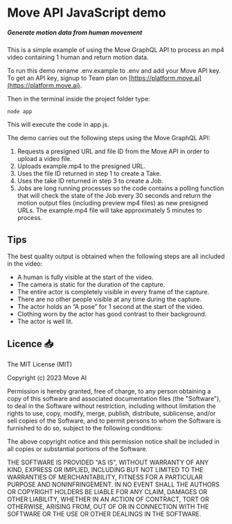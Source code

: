 # Move API JavaScript demo
##### Generate motion data from human movement

This is a simple example of using the Move GraphQL API to process an mp4 video containing 1 human and return motion data.

To run this demo rename .env.example to .env and add your Move API key. To get an API key, signup to Team plan on [https://platform.move.ai](https://platform.move.ai).

Then in the terminal inside the project folder type:

```
node app
```

This will execute the code in app.js.

The demo carries out the following steps using the Move GraphQL API:

1. Requests a presigned URL and file ID from the Move API in order to upload a video file.
2. Uploads example.mp4 to the presigned URL.
3. Uses the file ID returned in step 1 to create a Take.
4. Uses the take ID returned in step 3 to create a Job.
5. Jobs are long running processes so the code contains a polling function that will check the state of the Job every 30 seconds and return the motion output files (including preview mp4 files) as new presigned URLs. The example.mp4 file will take approximately 5 minutes to process.


## Tips
The best quality output is obtained when the following steps are all included in the video:

- A human is fully visible at the start of the video.
- The camera is static for the duration of the capture.
- The entire actor is completely visible in every frame of the capture.
- There are no other people visible at any time during the capture.
- The actor holds an “A pose” for 1 second at the start of the video.
- Clothing worn by the actor has good contrast to their background.
- The actor is well lit.

## Licence 📥
The MIT License (MIT)

Copyright (c) 2023 Move AI

Permission is hereby granted, free of charge, to any person obtaining a copy of this software and associated documentation files (the "Software"), to deal in the Software without restriction, including without limitation the rights to use, copy, modify, merge, publish, distribute, sublicense, and/or sell copies of the Software, and to permit persons to whom the Software is furnished to do so, subject to the following conditions:

The above copyright notice and this permission notice shall be included in all copies or substantial portions of the Software.

THE SOFTWARE IS PROVIDED "AS IS", WITHOUT WARRANTY OF ANY KIND, EXPRESS OR IMPLIED, INCLUDING BUT NOT LIMITED TO THE WARRANTIES OF MERCHANTABILITY, FITNESS FOR A PARTICULAR PURPOSE AND NONINFRINGEMENT. IN NO EVENT SHALL THE AUTHORS OR COPYRIGHT HOLDERS BE LIABLE FOR ANY CLAIM, DAMAGES OR OTHER LIABILITY, WHETHER IN AN ACTION OF CONTRACT, TORT OR OTHERWISE, ARISING FROM, OUT OF OR IN CONNECTION WITH THE SOFTWARE OR THE USE OR OTHER DEALINGS IN THE SOFTWARE.